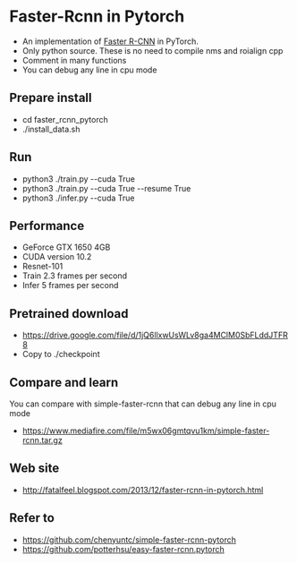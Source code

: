 # Faster-Rcnn in Pytorch
- An implementation of [Faster R-CNN](https://arxiv.org/pdf/1506.01497.pdf) in PyTorch.
- Only python source. These is no need to compile nms and roialign cpp
- Comment in many functions
- You can debug any line in cpu mode

## Prepare install
- cd faster_rcnn_pytorch
- ./install_data.sh

## Run
- python3 ./train.py --cuda True
- python3 ./train.py --cuda True --resume True
- python3 ./infer.py --cuda True

## Performance
- GeForce GTX 1650 4GB
- CUDA version 10.2
- Resnet-101
- Train 2.3 frames per second
- Infer 5 frames per second

## Pretrained download
- https://drive.google.com/file/d/1jQ6llxwUsWLv8ga4MClM0SbFLddJTFR8
- Copy to ./checkpoint

## Compare and learn
You can compare with simple-faster-rcnn that can debug any line in cpu mode
- https://www.mediafire.com/file/m5wx06gmtqvu1km/simple-faster-rcnn.tar.gz

## Web site
- http://fatalfeel.blogspot.com/2013/12/faster-rcnn-in-pytorch.html

## Refer to
- https://github.com/chenyuntc/simple-faster-rcnn-pytorch
- https://github.com/potterhsu/easy-faster-rcnn.pytorch
